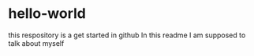 # hello-world
this respository is a get started in github
In this readme I am supposed to talk about myself
